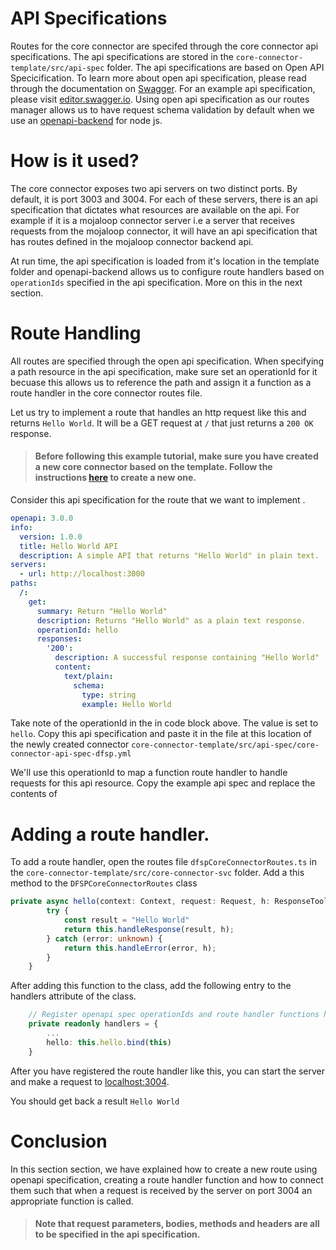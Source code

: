 # API Specifications
Routes for the core connector are specifed through the core connector api specifications. The api specifications are stored in the `core-connector-template/src/api-spec` folder. The api specifications 
are based on Open API Specicification. To learn more about open api specification, please read through the documentation on [Swagger](https://swagger.io/specification/). For an example api specification,
please visit [editor.swagger.io](https://editor.swagger.io). Using open api specification as our routes manager allows us to have request schema validation by default when we use an [openapi-backend](https://www.npmjs.com/package/openapi-backend) 
for node js.

# How is it used?
The core connector exposes two api servers on two distinct ports. By default, it is port 3003 and 3004. For each of these servers, there is an api specification that dictates what resources are available
on the api. For example if it is a mojaloop connector server i.e a server that receives requests from the mojaloop connector, it will have an api specification that has routes defined in the mojaloop connector 
backend api.

At run time, the api specification is loaded from it's location in the template folder and openapi-backend allows us to configure route handlers based on `operationIds` specified in the api specification. More
on this in the next section.

# Route Handling
All routes are specified through the open api specification. When specifying a path resource in the api specification, make sure set an operationId for it becuase this allows us to reference the path 
and assign it a function as a route handler in the core connector routes file.

Let us try to implement a route that handles an http request like this and returns `Hello World`. It will be a GET request at `/` that just returns a `200 OK` response.

> #### Before following this example tutorial, make sure you have created a new core connector based on the template. Follow the instructions [here](../README.md#creating-a-new-connector) to create a new one.

Consider this api specification for the route that we want to implement .

```yaml
openapi: 3.0.0
info:
  version: 1.0.0
  title: Hello World API
  description: A simple API that returns "Hello World" in plain text.
servers:
  - url: http://localhost:3000
paths:
  /:
    get:
      summary: Return "Hello World"
      description: Returns "Hello World" as a plain text response.
      operationId: hello
      responses:
        '200':
          description: A successful response containing "Hello World"
          content:
            text/plain:
              schema:
                type: string
                example: Hello World

```

Take note of the operationId in the in code block above. The value is set to `hello`. Copy this api specification and paste it in the file at this 
location of the newly created connector `core-connector-template/src/api-spec/core-connector-api-spec-dfsp.yml`

We'll use this operationId to map a function route handler to handle requests for this api resource. Copy the example api spec and replace the contents of

# Adding a route handler.
To add a route handler, open the routes file `dfspCoreConnectorRoutes.ts` in the `core-connector-template/src/core-connector-svc` folder. Add a this method to the `DFSPCoreConnectorRoutes` class

```typescript
private async hello(context: Context, request: Request, h: ResponseToolkit) {
        try {
            const result = "Hello World"
            return this.handleResponse(result, h);
        } catch (error: unknown) {
            return this.handleError(error, h);
        }
    }
```

After adding this function to the class, add the following entry to the handlers attribute of the class.

```typescript
    // Register openapi spec operationIds and route handler functions here
    private readonly handlers = {
        ...
        hello: this.hello.bind(this)
    }
```

After you have registered the route handler like this, you can start the server and make a request to [localhost:3004](http://localhost:3004). 

You should get back a result `Hello World`

# Conclusion
In this section section, we have explained how to create a new route using openapi specification, creating a route handler function and how to connect them such that when a request is received by the server on port 3004 an appropriate function is called.

> #### Note that request parameters, bodies, methods and headers are all to be specified in the api specification.
